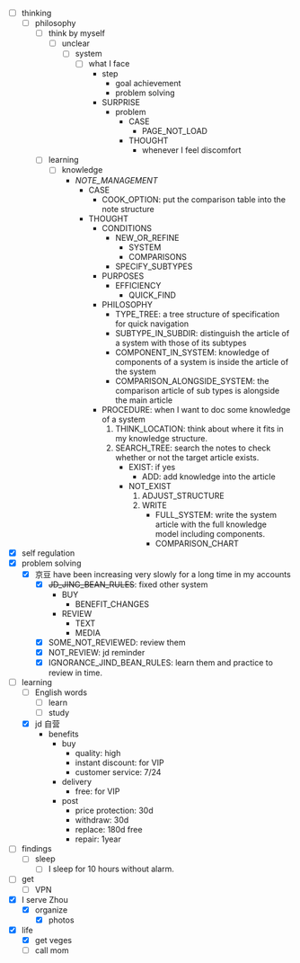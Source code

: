 - [ ] thinking
    - [ ] philosophy
        - [ ] think by myself
            - [ ] unclear
                - [ ] system
                    - [ ] what I face
                        - step
                            - goal achievement
                            - problem solving
                        - SURPRISE
                            - problem
                                - CASE
                                    - PAGE_NOT_LOAD
                                - THOUGHT
                                    - whenever I feel discomfort
        - [ ] learning
            - [ ] knowledge
                - *NOTE_MANAGEMENT*
                    - CASE
                        - COOK_OPTION: put the comparison table into the note structure
                    - THOUGHT
                        - CONDITIONS
                            - NEW_OR_REFINE
                                - SYSTEM
                                - COMPARISONS
                            - SPECIFY_SUBTYPES
                        - PURPOSES
                            - EFFICIENCY
                                - QUICK_FIND
                        - PHILOSOPHY
                            - TYPE_TREE: a tree structure of specification for quick navigation
                            - SUBTYPE_IN_SUBDIR: distinguish the article of a system with those of its subtypes
                            - COMPONENT_IN_SYSTEM: knowledge of components of a system is inside the article of the system
                            - COMPARISON_ALONGSIDE_SYSTEM: the comparison article of sub types is alongside the main article 
                        - PROCEDURE: when I want to doc some knowledge of a system
                            1. THINK_LOCATION: think about where it fits in my knowledge structure.
                            2. SEARCH_TREE: search the notes to check whether or not the target article exists.
                                - EXIST: if yes
                                    - ADD: add knowledge into the article
                                - NOT_EXIST
                                    1. ADJUST_STRUCTURE
                                    2. WRITE
                                        - FULL_SYSTEM: write the system article with the full knowledge model including components.
                                        - COMPARISON_CHART
- [x] self regulation
- [x] problem solving
    - [x] 京豆 have been increasing very slowly for a long time in my accounts
        - [x] ~~JD_JING_BEAN_RULES~~: fixed other system
            - BUY
                - BENEFIT_CHANGES
            - REVIEW
                - TEXT
                - MEDIA
        - [x] SOME_NOT_REVIEWED: review them
        - [x] NOT_REVIEW: jd reminder
        - [x] IGNORANCE_JIND_BEAN_RULES: learn them and practice to review in time.
- [ ] learning
    - [ ] English words
        - [ ] learn 
        - [ ] study
    - [x] jd 自营
        - benefits
            - buy
                - quality: high
                - instant discount: for VIP
                - customer service: 7/24
            - delivery
                - free: for VIP
            - post
                - price protection: 30d
                - withdraw: 30d
                - replace: 180d free
                - repair: 1year
- [ ] findings
    - [ ] sleep
        - [ ] I sleep for 10 hours without alarm.
- [ ] get
    - [ ] VPN
- [x] I serve Zhou
    - [x] organize
        - [x] photos
- [x] life
    - [x] get veges
    - [ ] call mom